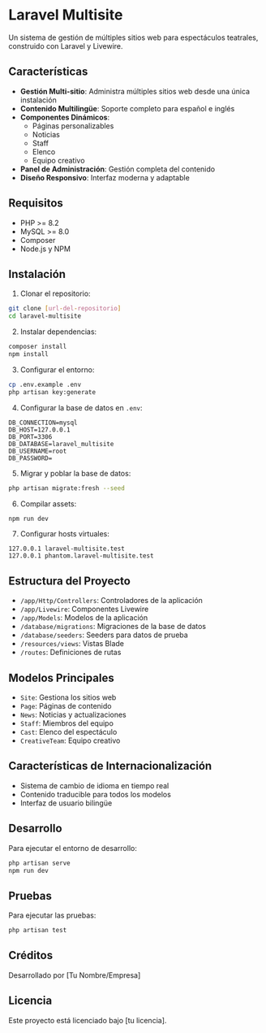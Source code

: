 # Laravel Multisite

Un sistema de gestión de múltiples sitios web para espectáculos teatrales, construido con Laravel y Livewire.

## Características

- **Gestión Multi-sitio**: Administra múltiples sitios web desde una única instalación
- **Contenido Multilingüe**: Soporte completo para español e inglés
- **Componentes Dinámicos**: 
  - Páginas personalizables
  - Noticias
  - Staff
  - Elenco
  - Equipo creativo
- **Panel de Administración**: Gestión completa del contenido
- **Diseño Responsivo**: Interfaz moderna y adaptable

## Requisitos

- PHP >= 8.2
- MySQL >= 8.0
- Composer
- Node.js y NPM

## Instalación

1. Clonar el repositorio:
```bash
git clone [url-del-repositorio]
cd laravel-multisite
```

2. Instalar dependencias:
```bash
composer install
npm install
```

3. Configurar el entorno:
```bash
cp .env.example .env
php artisan key:generate
```

4. Configurar la base de datos en `.env`:
```
DB_CONNECTION=mysql
DB_HOST=127.0.0.1
DB_PORT=3306
DB_DATABASE=laravel_multisite
DB_USERNAME=root
DB_PASSWORD=
```

5. Migrar y poblar la base de datos:
```bash
php artisan migrate:fresh --seed
```

6. Compilar assets:
```bash
npm run dev
```

7. Configurar hosts virtuales:
```
127.0.0.1 laravel-multisite.test
127.0.0.1 phantom.laravel-multisite.test
```

## Estructura del Proyecto

- `/app/Http/Controllers`: Controladores de la aplicación
- `/app/Livewire`: Componentes Livewire
- `/app/Models`: Modelos de la aplicación
- `/database/migrations`: Migraciones de la base de datos
- `/database/seeders`: Seeders para datos de prueba
- `/resources/views`: Vistas Blade
- `/routes`: Definiciones de rutas

## Modelos Principales

- `Site`: Gestiona los sitios web
- `Page`: Páginas de contenido
- `News`: Noticias y actualizaciones
- `Staff`: Miembros del equipo
- `Cast`: Elenco del espectáculo
- `CreativeTeam`: Equipo creativo

## Características de Internacionalización

- Sistema de cambio de idioma en tiempo real
- Contenido traducible para todos los modelos
- Interfaz de usuario bilingüe

## Desarrollo

Para ejecutar el entorno de desarrollo:

```bash
php artisan serve
npm run dev
```

## Pruebas

Para ejecutar las pruebas:

```bash
php artisan test
```

## Créditos

Desarrollado por [Tu Nombre/Empresa]

## Licencia

Este proyecto está licenciado bajo [tu licencia].
